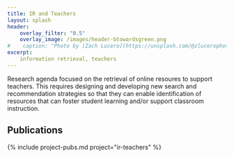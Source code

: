 ```yaml
---
title: IR and Teachers
layout: splash
header:
    overlay_filter: "0.5"
    overlay_image: /images/header-btowardsgreen.png
#    caption: "Photo by [Zach Lucero](https://unsplash.com/@zlucerophoto?utm_source=unsplash&utm_medium=referral&utm_content=creditCopyText) on [Unsplash](https://unsplash.com/s/photos/pages?utm_source=unsplash&utm_medium=referral&utm_content=creditCopyText)"
excerpt:
    information retrieval, teachers
---
```


Research agenda focused on the retrieval of online resoures to support teachers. This requires designing and developing new search and recommendation strategies so that they can enable identification of resources that can foster student learning and/or support classroom instruction.

## Publications
{% include project-pubs.md project="ir-teachers" %}
